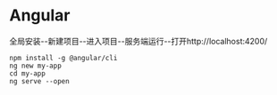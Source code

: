 # Angular

全局安装--新建项目--进入项目--服务端运行--打开http://localhost:4200/

```
npm install -g @angular/cli
ng new my-app
cd my-app
ng serve --open
```
